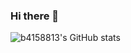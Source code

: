 ### Hi there 👋

<!--
**b4158813/b4158813** is a ✨ _special_ ✨ repository because its `README.md` (this file) appears on your GitHub profile.

Here are some ideas to get you started:

- 🔭 I’m currently working on ...
- 🌱 I’m currently learning ...
- 👯 I’m looking to collaborate on ...
- 🤔 I’m looking for help with ...
- 💬 Ask me about ...
- 📫 How to reach me: ...
- 😄 Pronouns: ...
- ⚡ Fun fact: ...
-->

![b4158813's GitHub stats](https://github-readme-stats.vercel.app/api?username=b4158813&show_icons=true&theme=default&count_private=true)